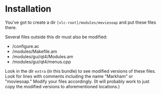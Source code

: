Installation
============
You've got to create a dir `[vlc-root]/modules/moviesoap` and put these files there.

Several files outside this dir must also be modified:
 - <root>/configure.ac
 - <root>/modules/Makefile.am
 - <root>/modules/gui/qt4/Modules.am
 - <root>/modules/gui/qt4/menus.cpp
 
Look in the dir `extra` (in this bundle) to see modified versions of these files. Look for lines with comments including the name "Markham" or "moviesoap." Modify your files accordingly. (It will probably work to just copy the modified versions to aforementioned locations.)
